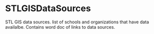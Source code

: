 # STLGISDataSources
STL GIS data sources. list of schools and organizations that have data availalbe. 
 Contains word doc of links to data sources. 
